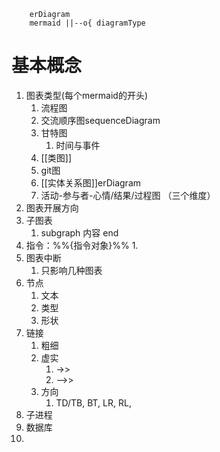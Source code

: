 ```erDiagrem
	erDiagram
	mermaid ||--o{ diagramType
```

# 基本概念
1. 图表类型(每个mermaid的开头)
	1. 流程图
	2. 交流顺序图sequenceDiagram
	3. 甘特图
		1. 时间与事件
	4. [[类图]]
	5. git图
	6. [[实体关系图]]erDiagram
	7. 活动-参与者-心情/结果/过程图   （三个维度）
2. 图表开展方向
3. 子图表
	1. subgraph 内容 end
4. 指令：%%{指令对象}%%
	1. 
5. 图表中断
	1. 只影响几种图表
6. 节点
	1. 文本
	2. 类型
	3. 形状
7. 链接
	1. 粗细
	2. 虚实
		1. ->>
		2. -->>
	3. 方向
		1. TD/TB, BT, LR, RL, 
9. 子进程
10. 数据库
11. 